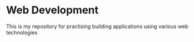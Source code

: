 # Web Development
This is my repository for practising building applications using various web technologies
